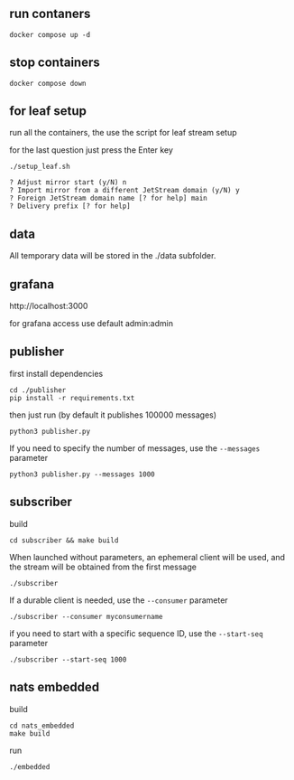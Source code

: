 ## run contaners
``` 
docker compose up -d
```

## stop containers
```
docker compose down
```

## for leaf setup

run all the containers, the use the script for leaf stream setup

for the last question just press the Enter key
```
./setup_leaf.sh

? Adjust mirror start (y/N) n
? Import mirror from a different JetStream domain (y/N) y
? Foreign JetStream domain name [? for help] main
? Delivery prefix [? for help]
```

## data

All temporary data will be stored in the ./data subfolder.

## grafana

http://localhost:3000

for grafana access use default admin:admin

## publisher

first install dependencies
```
cd ./publisher
pip install -r requirements.txt
```

then just run (by default it publishes 100000 messages)
```
python3 publisher.py
```

If you need to specify the number of messages, use the `--messages` parameter
```
python3 publisher.py --messages 1000
```

## subscriber

build
```
cd subscriber && make build
```

When launched without parameters, an ephemeral client will be used, and the stream will be obtained from the first message
```
./subscriber
```

If a durable client is needed, use the `--consumer` parameter
```
./subscriber --consumer myconsumername
```

if you need to start with a specific sequence ID, use the `--start-seq` parameter
```
./subscriber --start-seq 1000
```

## nats embedded

build
```
cd nats_embedded
make build
```

run
```
./embedded
```
